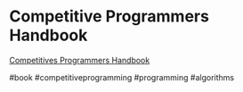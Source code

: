 # Competitive Programmers Handbook

[Competitives Programmers Handbook](https://cses.fi/book/book.pdf)

#book
#competitiveprogramming
#programming
#algorithms
